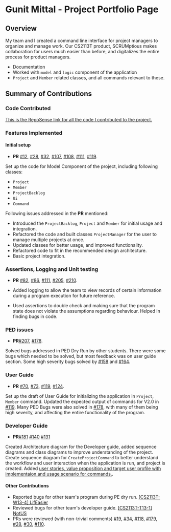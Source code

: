 # Gunit Mittal - Project Portfolio Page

## Overview

My team and I created a command line interface for project managers to organize and manage work.
Our CS2113T product, SCRUMptious makes collaboration for users much easier than before, and digitalizes the entire
 process for product managers.
* Documentation 
* Worked with `model` and `logic` component of the application
* `Project` and `Member` related classes, and all commands relevant to these.
## Summary of Contributions

### Code Contributed
[This is the RepoSense link for all the code I contributed to the project.](https://nus-cs2113-ay2021s1.github.io/tp-dashboard/#breakdown=true&search=gmit22&sort=groupTitle&sortWithin=title&since=2020-09-27&timeframe=commit&mergegroup=&groupSelect=groupByRepos&checkedFileTypes=docs~functional-code~test-code~other&tabOpen=true&tabType=authorship&tabAuthor=gmit22&tabRepo=AY2021S1-CS2113T-F11-4%2Ftp%5Bmaster%5D&authorshipIsMergeGroup=false&authorshipFileTypes=docs~functional-code~test-code~other)

### Features Implemented

#### Initial setup
* **PR** [#12](https://github.com/AY2021S1-CS2113T-F11-4/tp/pull/12),
[#28](https://github.com/AY2021S1-CS2113T-F11-4/tp/pull/28),
[#32](https://github.com/AY2021S1-CS2113T-F11-4/tp/pull/32),
[#107](https://github.com/AY2021S1-CS2113T-F11-4/tp/pull/107),
[#108](https://github.com/AY2021S1-CS2113T-F11-4/tp/pull/108),
[#111](https://github.com/AY2021S1-CS2113T-F11-4/tp/pull/111),
[#119](https://github.com/AY2021S1-CS2113T-F11-4/tp/pull/119).

Set up the code for Model Component of the project, including following classes:
* `Project`
* `Member`
* `ProjectBacklog`
* `Ui`
* `Command` 

Following issues addressed in the **PR** mentioned:
* Introduced the `ProjectBacklog`, `Project` and `Member` for initial usage and integration.
* Refactored the code and built classes `ProjectManager` for the user to manage multiple projects at once. 
* Updated classes for better usage, and improved functionality. 
* Refactored code to fit in the recommended design architecture. 
* Basic project integration.
 
### Assertions, Logging and Unit testing
* **PR** [#82](https://github.com/AY2021S1-CS2113T-F11-4/tp/pull/82),
[#86](https://github.com/AY2021S1-CS2113T-F11-4/tp/pull/86),
[#111](https://github.com/AY2021S1-CS2113T-F11-4/tp/pull/111),
[#205](https://github.com/AY2021S1-CS2113T-F11-4/tp/pull/205),
[#210](https://github.com/AY2021S1-CS2113T-F11-4/tp/pull/210).

* Added logging to allow the team to view records of certain information
 during a program execution for future reference.
* Used assertions to double check and making sure that the program state does not violate the assumptions regarding
  behaviour. Helped in finding bugs in code.
  
### PED issues
* **PR**[#207](https://github.com/AY2021S1-CS2113T-F11-4/tp/pull/207),
[#178](https://github.com/AY2021S1-CS2113T-F11-4/tp/pull/178).

Solved bugs addressed in PED Dry Run by other students. There were some bugs which needed to be 
solved, but most feedback was on user guide section. Some high severity bugs solved by [#158](https://github.com/AY2021S1-CS2113T-F11-4/tp/issues/158)
and [#164](https://github.com/AY2021S1-CS2113T-F11-4/tp/issues/164).

### User Guide
* **PR** [#70](https://github.com/AY2021S1-CS2113T-F11-4/tp/pull/70),
[#73](https://github.com/AY2021S1-CS2113T-F11-4/tp/pull/73),
[#119](https://github.com/AY2021S1-CS2113T-F11-4/tp/pull/119),
[#124](https://github.com/AY2021S1-CS2113T-F11-4/tp/pull/124).

Set up the draft of User Guide for initializing the application in `Project`, `Member`
command. Updated the expected output of commands for V2.0 in 
[#119](https://github.com/AY2021S1-CS2113T-F11-4/tp/pull/119). 
Many PED Bugs were also solved in [#178](https://github.com/AY2021S1-CS2113T-F11-4/tp/pull/178), with many of them
being high severity, and affecting the entire functionality of the program. 
 
 ### Developer Guide
 * **PR**[#181](https://github.com/AY2021S1-CS2113T-F11-4/tp/pull/181)
 [#140](https://github.com/AY2021S1-CS2113T-F11-4/tp/pull/140)
 [#131](https://github.com/AY2021S1-CS2113T-F11-4/tp/pull/131)

Created Architecture diagram for the Developer guide, added sequence diagrams and class diagrams to improve
understanding of the project. Create sequence diagram for `CreateProjectCommand` to better understand the workflow
and user interaction when the application is run, and project is created. Added [user stories, value proposition and 
target user profile with implementaion and usage scenario for 
commands.](https://github.com/AY2021S1-CS2113T-F11-4/tp/pull/140).
  
#### Other Contributions
  * Reported bugs for other team's program during PE dry run. 
  [[CS2113T-W13-4] LifEasier](https://github.com/gmit22/ped/issues)
  * Reviewed bugs for other team's developer guide. [[CS2113T-T13-1] NotUS](https://github.com/nus-cs2113-AY2021S1/tp/pull/15)
  * PRs were reviewed (with non-trivial comments) [#19](https://github.com/AY2021S1-CS2113T-F11-4/tp/pull/19), 
   [#34](https://github.com/AY2021S1-CS2113T-F11-4/tp/pull/34),
   [#118](https://github.com/AY2021S1-CS2113T-F11-4/tp/pull/118),
   [#179](https://github.com/AY2021S1-CS2113T-F11-4/tp/pull/179),
   [#28](https://github.com/AY2021S1-CS2113T-F11-4/tp/pull/28),
   [#30](https://github.com/AY2021S1-CS2113T-F11-4/tp/pull/30),
   [#110](https://github.com/AY2021S1-CS2113T-F11-4/tp/pull/110).
  
    
 






